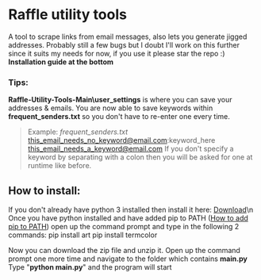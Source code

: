 # Raffle utility tools
A tool to scrape links from email messages, also lets you generate jigged addresses.
Probably still a few bugs but I doubt I'll work on this further since it suits my needs for now, if you use it please star the repo :)
**Installation guide at the bottom**

### Tips:
**Raffle-Utility-Tools-Main\user_settings** is where you can save your addresses & emails.
You are now able to save keywords within **frequent_senders.txt** so you don't have to re-enter one every time.
> Example:
> _frequent_senders.txt_
> this_email_needs_no_keyword@email.com:keyword_here
> this_email_needs_a_keyword@email.com
If you don't specify a keyword by separating with a colon then you will be asked for one at runtime like before.



## How to install:

If you don't already have python 3 installed then install it here: [Download](https://www.python.org/downloads/)\n
Once you have python installed and have added pip to PATH ([How to add pip to PATH](https://appuals.com/fix-pip-is-not-recognized-as-an-internal-or-external-command/)) open up the command prompt and type in the following 2 commands:
pip install art
pip install termcolor

Now you can download the zip file and unzip it.
Open up the command prompt one more time and navigate to the folder which contains **main.py**
Type "**python main.py**" and the program will start 